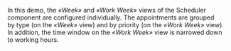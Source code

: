 In&nbsp;this demo, the _&laquo;Week&raquo;_ and _&laquo;Work Week&raquo;_ views of&nbsp;the Scheduler component are configured individually. The appointments are grouped by&nbsp;type (on&nbsp;the _&laquo;Week&raquo;_ view) and by&nbsp;priority (on&nbsp;the _&laquo;Work Week&raquo;_ view). In&nbsp;addition, the time window on&nbsp;the _&laquo;Work Week&raquo;_ view is&nbsp;narrowed down to&nbsp;working hours.